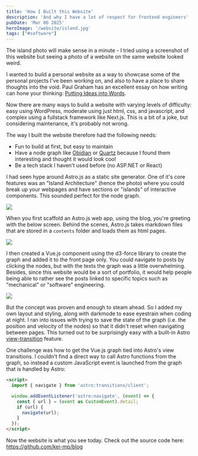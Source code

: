 ```yaml
---
title: 'How I Built this Website'
description: 'And why I have a lot of respect for frontend engineers'
pubDate: 'Mar 06 2025'
heroImage: '/website/island.jpg'
tags: ["#software"]
---
```


The island photo will make sense in a minute - I tried using a screenshot of this website but seeing a photo of a website on the same website looked weird.

I wanted to build a personal website as a way to showcase some of the personal projects I've been working on, and also to have a place to share thoughts into the void. Paul Graham has an excellent essay on how writing can hone your thinking: [Putting Ideas into Words](https://www.paulgraham.com/words.html).

Now there are many ways to build a website with varying levels of difficulty: easy using WordPress, moderate using just html, css, and javascript, and complex using a fullstack framework like Next.js. This is a bit of a joke, but considering maintenance, it's probably not wrong.

The way I built the website therefore had the following needs:

- Fun to build at first, but easy to maintain
- Have a node graph like [Obidian](https://obsidian.md/) or [Quartz](https://quartz.jzhao.xyz/) because I found them interesting and thought it would look cool
- Be a tech stack I haven't used before (no ASP.NET or React)

I had seen hype around Astro.js as a static site generator. One of it's core features was an "Island Architecture" (hence the photo) where you could break up your webpages and have sections or "islands" of interactive components. This sounded perfect for the node graph.

![](/website/astro.jpg)

When you first scaffold an Astro.js web app, using the blog, you're greeting with the below screen. Behind the scenes, Astro.js takes markdown files that are stored in a `contents` folder and loads them as html pages.

![](/website/blog-template.png)

I then created a Vue.js component using the d3-force library to create the graph and added it to the front page only. You could navigate to posts by clicking the nodes, but with the texts the graph was a little overwhelming. Besides, since this website would be a sort of portfolio, it would help people being able to rather see the posts linked to specific topics such as "mechanical" or "software" engineering.

![](/website/old-graph.png)

But the concept was proven and enough to steam ahead. So I added my own layout and styling, along with darkmode to ease eyestrain when coding at night. I ran into issues with trying to save the state of the graph (i.e. the position and velocity of the nodes) so that it didn't reset when navigating between pages. This turned out to be surprisingly easy with a built-in Astro [view-transition](https://docs.astro.build/en/guides/view-transitions/) feature.

One challenge was how to get the Vue.js graph tied into Astro's view transitions. I couldn't find a direct way to call Astro functions from the graph, so instead a custom JavaScript event is launched from the graph that is handled by Astro:

```html
<script>
  import { navigate } from 'astro:transitions/client';

  window.addEventListener('astro:navigate', (event) => {
    const { url } = (event as CustomEvent).detail;
    if (url) {
      navigate(url);
    }
  });
</script>
```

Now the website is what you see today. Check out the source code here: https://github.com/kei-mp/blog